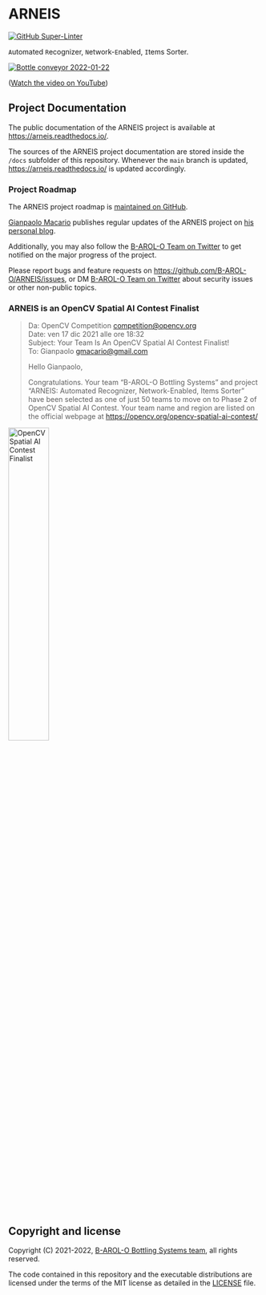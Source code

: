 # ARNEIS

[![GitHub Super-Linter](https://github.com/B-AROL-O/ARNEIS/workflows/Lint%20Code%20Base/badge.svg)](https://github.com/marketplace/actions/super-linter)

`A`utomated `R`ecognizer, `N`etwork-`E`nabled, `I`tems Sorter.

[![Bottle conveyor 2022-01-22](https://img.youtube.com/vi/BFKyx1COfqk/0.jpg)](https://www.youtube.com/watch?v=BFKyx1COfqk "Bottle conveyor 2022-01-22")

([Watch the video on YouTube](https://www.youtube.com/watch?v=BFKyx1COfqk))

## Project Documentation

The public documentation of the ARNEIS project is available at <https://arneis.readthedocs.io/>.

The sources of the ARNEIS project documentation are stored inside the `/docs` subfolder of this repository. Whenever the `main` branch is updated, <https://arneis.readthedocs.io/> is updated accordingly.

### Project Roadmap

The ARNEIS project roadmap is [maintained on GitHub](https://github.com/B-AROL-O/ARNEIS/milestones?direction=asc&sort=due_date&state=open).

[Gianpaolo Macario](https://github.com/gmacario/) publishes regular updates of the ARNEIS project on [his personal blog](https://gmacario.github.io/posts).

Additionally, you may also follow the [B-AROL-O Team on Twitter](https://twitter.com/baroloteam) to get notified on the major progress of the project.

Please report bugs and feature requests on <https://github.com/B-AROL-O/ARNEIS/issues>, or DM [B-AROL-O Team on Twitter](https://twitter.com/baroloteam) about security issues or other non-public topics.

### ARNEIS is an OpenCV Spatial AI Contest Finalist

> Da: OpenCV Competition <competition@opencv.org><br>
> Date: ven 17 dic 2021 alle ore 18:32<br>
> Subject: Your Team Is An OpenCV Spatial AI Contest Finalist!<br>
> To: Gianpaolo <gmacario@gmail.com>
>
> Hello Gianpaolo,
>
> Congratulations.
> Your team “B-AROL-O Bottling Systems” and project “ARNEIS: Automated Recognizer, Network-Enabled, Items Sorter” have been selected as one of just 50 teams to move on to Phase 2 of OpenCV Spatial AI Contest.
> Your team name and region are listed on the official webpage at <https://opencv.org/opencv-spatial-ai-contest/>

<!-- ![opencv-spatial-ai-contest-finalist](docs/images/2021-12-17-1832-opencv-spatial-ai-contest-finalist.jpg) -->

<a href="https://opencv.org/opencv-spatial-ai-contest/#finalists"><img src="https://user-images.githubusercontent.com/75182/146637995-3266f15d-81a4-4470-a337-965404340121.jpg" alt="OpenCV Spatial AI Contest Finalist" width="40%"></a>

## Copyright and license

Copyright (C) 2021-2022, [B-AROL-O Bottling Systems team](https://github.com/B-AROL-O), all rights reserved.

The code contained in this repository and the executable distributions are licensed under the terms of the MIT license as detailed in the [LICENSE](LICENSE) file.

<!-- EOF -->
